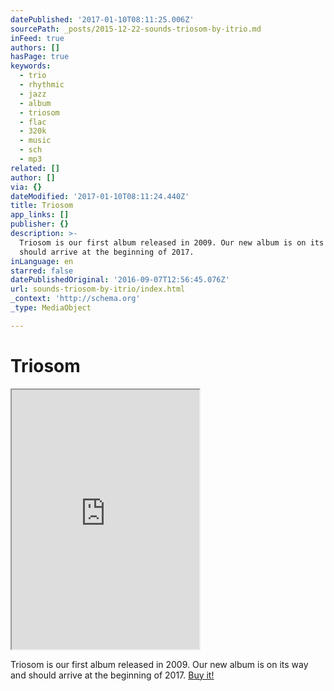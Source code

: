 ```yaml
---
datePublished: '2017-01-10T08:11:25.006Z'
sourcePath: _posts/2015-12-22-sounds-triosom-by-itrio.md
inFeed: true
authors: []
hasPage: true
keywords:
  - trio
  - rhythmic
  - jazz
  - album
  - triosom
  - flac
  - 320k
  - music
  - sch
  - mp3
related: []
author: []
via: {}
dateModified: '2017-01-10T08:11:24.440Z'
title: Triosom
app_links: []
publisher: {}
description: >-
  Triosom is our first album released in 2009. Our new album is on its way and
  should arrive at the beginning of 2017.
inLanguage: en
starred: false
datePublishedOriginal: '2016-09-07T12:56:45.076Z'
url: sounds-triosom-by-itrio/index.html
_context: 'http://schema.org'
_type: MediaObject

---
```

# Triosom

<iframe src="https://the-grid.github.io/ed-userhtml/?g=eJwtkLFuhDAQRH_FQkoZFkIU6ThMd0W6FPmBtb1g62yMdo1O5OtzhEw1r5qnGcLEmEhJ2SPpymR2xL1qruoRXPG9apvm5ao8hdmXf6qUsNWVL2WVHsDg4iymtbY5wS0Zco7cV8SdGDCaLen2o3vvukvbvYGEH9IReSYws81Rd3-BGJb7gc10aacJkMsj811LwhihMC6yItNSdOGN4JjDMC_6QUZCodf1nHuaEaZIIuOAyjNNp-bTMm0SbB0Kh1xbf4rBQZJTNX6fRZldfdYHDIDjAOc54y-mTWUF" height="415" style=""></iframe>

Triosom is our first album released in 2009\. Our new album is on its way and should arrive at the beginning of 2017\.
[Buy it!][0]

[0]: http://music.itrio.ch/